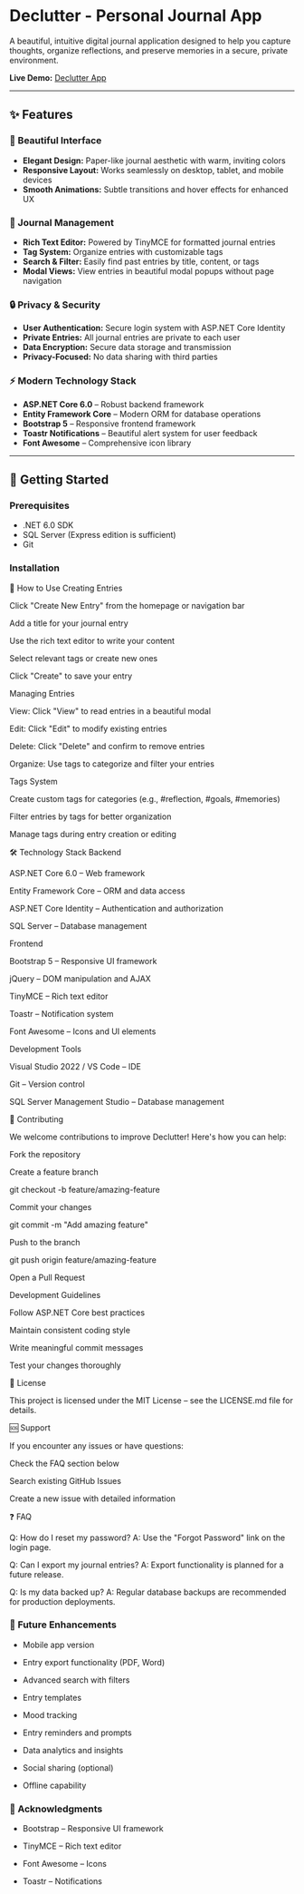 # Declutter - Personal Journal App

A beautiful, intuitive digital journal application designed to help you capture thoughts, organize reflections, and preserve memories in a secure, private environment.

**Live Demo:** [Declutter App](https://declutter-akhchsg3frg8degj.canadacentral-01.azurewebsites.net)

---

## ✨ Features

### 🎨 Beautiful Interface
- **Elegant Design:** Paper-like journal aesthetic with warm, inviting colors  
- **Responsive Layout:** Works seamlessly on desktop, tablet, and mobile devices  
- **Smooth Animations:** Subtle transitions and hover effects for enhanced UX  

### 📝 Journal Management
- **Rich Text Editor:** Powered by TinyMCE for formatted journal entries  
- **Tag System:** Organize entries with customizable tags  
- **Search & Filter:** Easily find past entries by title, content, or tags  
- **Modal Views:** View entries in beautiful modal popups without page navigation  

### 🔒 Privacy & Security
- **User Authentication:** Secure login system with ASP.NET Core Identity  
- **Private Entries:** All journal entries are private to each user  
- **Data Encryption:** Secure data storage and transmission  
- **Privacy-Focused:** No data sharing with third parties  

### ⚡ Modern Technology Stack
- **ASP.NET Core 6.0** – Robust backend framework  
- **Entity Framework Core** – Modern ORM for database operations  
- **Bootstrap 5** – Responsive frontend framework  
- **Toastr Notifications** – Beautiful alert system for user feedback  
- **Font Awesome** – Comprehensive icon library  

---

## 🚀 Getting Started

### Prerequisites
- .NET 6.0 SDK  
- SQL Server (Express edition is sufficient)  
- Git  

### Installation


📖 How to Use
Creating Entries

Click "Create New Entry" from the homepage or navigation bar

Add a title for your journal entry

Use the rich text editor to write your content

Select relevant tags or create new ones

Click "Create" to save your entry

Managing Entries

View: Click "View" to read entries in a beautiful modal

Edit: Click "Edit" to modify existing entries

Delete: Click "Delete" and confirm to remove entries

Organize: Use tags to categorize and filter your entries

Tags System

Create custom tags for categories (e.g., #reflection, #goals, #memories)

Filter entries by tags for better organization

Manage tags during entry creation or editing

🛠️ Technology Stack
Backend

ASP.NET Core 6.0 – Web framework

Entity Framework Core – ORM and data access

ASP.NET Core Identity – Authentication and authorization

SQL Server – Database management

Frontend

Bootstrap 5 – Responsive UI framework

jQuery – DOM manipulation and AJAX

TinyMCE – Rich text editor

Toastr – Notification system

Font Awesome – Icons and UI elements

Development Tools

Visual Studio 2022 / VS Code – IDE

Git – Version control

SQL Server Management Studio – Database management

🤝 Contributing

We welcome contributions to improve Declutter! Here's how you can help:

Fork the repository

Create a feature branch

git checkout -b feature/amazing-feature


Commit your changes

git commit -m "Add amazing feature"


Push to the branch

git push origin feature/amazing-feature


Open a Pull Request

Development Guidelines

Follow ASP.NET Core best practices

Maintain consistent coding style

Write meaningful commit messages

Test your changes thoroughly

📄 License

This project is licensed under the MIT License – see the LICENSE.md file for details.

🆘 Support

If you encounter any issues or have questions:

Check the FAQ section below

Search existing GitHub Issues

Create a new issue with detailed information

❓ FAQ

Q: How do I reset my password?
A: Use the "Forgot Password" link on the login page.

Q: Can I export my journal entries?
A: Export functionality is planned for a future release.

Q: Is my data backed up?
A: Regular database backups are recommended for production deployments.

### 🚀 Future Enhancements

- Mobile app version

- Entry export functionality (PDF, Word)

- Advanced search with filters

- Entry templates

- Mood tracking

- Entry reminders and prompts

- Data analytics and insights

- Social sharing (optional)

- Offline capability

### 🙏 Acknowledgments

- Bootstrap – Responsive UI framework

- TinyMCE – Rich text editor

- Font Awesome – Icons

- Toastr – Notifications
